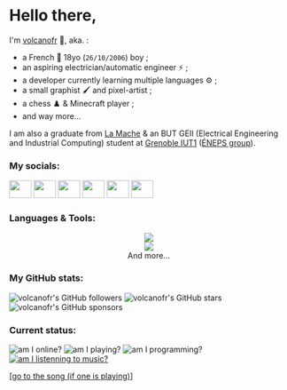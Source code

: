 # Hello there,
I'm [volcanofr](https://discord.com/users/589383722759880705 'volcanofr\'s Discord profile') 👀, aka. :
- a French 🥐 18yo (`26/10/2006`) boy ;
- an aspiring electrician/automatic engineer ⚡ ;
- a developer currently learning multiple languages ⚙️ ;
- a small graphist 🖌️ and pixel-artist ;
- a chess ♟️ & Minecraft player ;
- and way more...

I am also a graduate from [La Mache](https://www.ecolelamache.org/ 'La Mache School') & an BUT GEII (Electrical Engineering and Industrial Computing) student at [Grenoble IUT1](https://iut1.univ-grenoble-alpes.fr/ 'Grenoble University - IUT1') ([ÉNEPS group](https://eneps.univ-grenoble-alpes.fr/l-ecole/ 'National School of Higher Professional Education')).

### My socials:

<a title="volcanofr's Discord profile" href="https://discord.com/users/589383722759880705"><img height="32" width="32" src="https://cdn.simpleicons.org/discord" style="width:40px" /></a>
<a title="volcanofr's Steam profile" href="https://steamcommunity.com/id/alsosacha/"><img height="32" width="32" src="https://cdn.simpleicons.org/steam" style="width:40px" /></a>
<a title="volcanofr's X profile" href="https://x.com/volcaneau"><img height="32" width="32" src="https://cdn.simpleicons.org/x" style="width:40px" /></a>
<a title="volcanofr's Spotify profile" href="https://open.spotify.com/user/n3d7kis8hd857qv4afw9rwl5s"><img height="32" width="32" src="https://cdn.simpleicons.org/spotify" style="width:40px" /></a>
<a title="volcanofr's Twitch profile" href="https://twitch.tv/volcaneaufrance"><img height="32" width="32" src="https://cdn.simpleicons.org/twitch" style="width:40px" /></a>
<a title="volcanofr's Youtube profile" href="https://www.youtube.com/@volcanofr"><img height="32" width="32" src="https://cdn.simpleicons.org/youtube" style="width:40px;" /></a>

### Languages & Tools:

<p align="center">
  <img src="https://skillicons.dev/icons?i=md,js,ts,html,css,c" /><br />
  <img src="https://skillicons.dev/icons?i=git,github,vscode,nodejs,npm,mysql,regex" /><br />
  <span>And more...</span>
</p>

### My GitHub stats:

![volcanofr's GitHub followers](https://img.shields.io/github/followers/volcanofr)
![volcanofr's GitHub stars](https://img.shields.io/github/stars/volcanofr)
![volcanofr's GitHub sponsors](https://img.shields.io/github/sponsors/volcanofr)

### Current status:

![am I online?](https://api.statusbadges.me/badge/status/589383722759880705)
![am I playing?](https://api.statusbadges.me/badge/playing/589383722759880705)
![am I programming?](https://api.statusbadges.me/badge/vscode/589383722759880705)
[![am I listenning to music?](https://api.statusbadges.me/badge/spotify/589383722759880705)](https://api.statusbadges.me/openspotify/589383722759880705)

[[go to the song (if one is playing)](https://api.statusbadges.me/openspotify/589383722759880705)]
